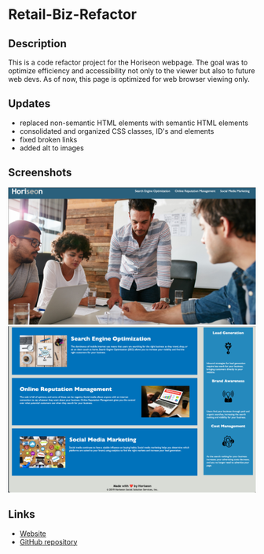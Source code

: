 # Retail-Biz-Refactor

## Description

This is a code refactor project for the Horiseon webpage. The goal was to optimize efficiency and accessibility not only to the viewer but also to future web devs.  As of now, this page is optimized for web browser viewing only.

## Updates 

* replaced non-semantic HTML elements with semantic HTML elements
* consolidated and organized CSS classes, ID's and elements
* fixed broken links
* added alt to images 

## Screenshots

![Top Half](Screenshot1.png)
![Bottom Half](screenshot2.png)

## Links

* [Website](https://p0ptartz.github.io/retail-biz-refactor/)
* [GitHub repository](https://github.com/p0ptartz/retail-biz-refactor)

